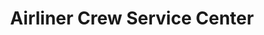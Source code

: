 ---
title: "Airliner Crew Service Center"
url: /kelsterbach/airliner-crew-service-center/
shop: Taschen & Koffer
---